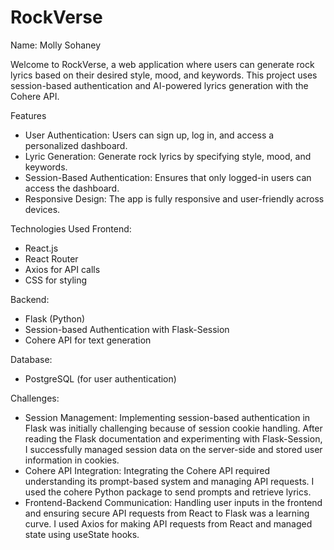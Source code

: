 # RockVerse

Name: Molly Sohaney

Welcome to RockVerse, a web application where users can generate rock lyrics based on their desired style, mood, and keywords. This project uses session-based authentication and AI-powered lyrics generation with the Cohere API.

Features
- User Authentication: Users can sign up, log in, and access a personalized dashboard.
- Lyric Generation: Generate rock lyrics by specifying style, mood, and keywords.
- Session-Based Authentication: Ensures that only logged-in users can access the dashboard.
- Responsive Design: The app is fully responsive and user-friendly across devices.

Technologies Used
Frontend:
- React.js
- React Router
- Axios for API calls
- CSS for styling

Backend:
- Flask (Python)
- Session-based Authentication with Flask-Session
- Cohere API for text generation

Database:
- PostgreSQL (for user authentication)

Challenges:
- Session Management: Implementing session-based authentication in Flask was initially challenging because of session cookie handling. After reading the Flask documentation and experimenting with Flask-Session, I successfully managed session data on the server-side and stored user information in cookies.
- Cohere API Integration: Integrating the Cohere API required understanding its prompt-based system and managing API requests. I used the cohere Python package to send prompts and retrieve lyrics.
- Frontend-Backend Communication: Handling user inputs in the frontend and ensuring secure API requests from React to Flask was a learning curve. I used Axios for making API requests from React and managed state using useState hooks.
